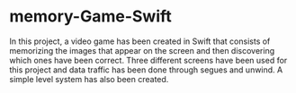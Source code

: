 # memory-Game-Swift
In this project, a video game has been created in Swift that consists of memorizing the images that appear on the screen and then discovering which ones have been correct.
Three different screens have been used for this project and data traffic has been done through segues and unwind. A simple level system has also been created.
